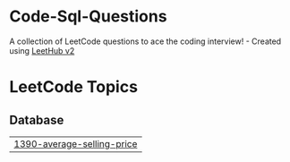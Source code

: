 # Code-Sql-Questions
A collection of LeetCode questions to ace the coding interview! - Created using [LeetHub v2](https://github.com/arunbhardwaj/LeetHub-2.0)

<!---LeetCode Topics Start-->
# LeetCode Topics
## Database
|  |
| ------- |
| [1390-average-selling-price](https://github.com/RBENJAMINFRANKLIN/Code-Sql-Questions/tree/master/1390-average-selling-price) |
<!---LeetCode Topics End-->